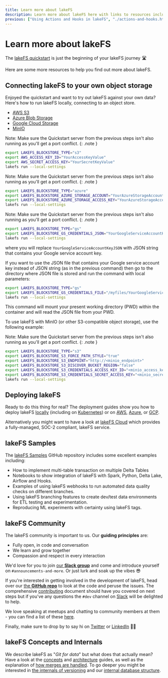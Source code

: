 ```yaml
---
title: Learn more about lakeFS
description: Learn more about lakeFS here with links to resources including quickstart, samples, installation guides, and more. 
previous: ["Using Actions and Hooks in lakeFS", "./actions-and-hooks.html"]
---
```


# Learn more about lakeFS

The [lakeFS quickstart](/quickstart/index/) is just the beginning of your lakeFS journey 🛣️

Here are some more resources to help you find out more about lakeFS. 

## Connecting lakeFS to your own object storage

Enjoyed the quickstart and want to try out lakeFS against your own data? Here's how to run lakeFS locally, connecting to an object store. 

<div class="tabs">
  <ul>
    <li><a href="#on-aws-s3">AWS S3</a></li>
    <li><a href="#on-azure-blob">Azure Blob Storage</a></li>
    <li><a href="#on-google-gcs">Google Cloud Storage</a></li>
    <li><a href="#on-minio">MinIO</a></li>
  </ul> 
  <div markdown="1" id="on-aws-s3">

Note: Make sure the Quickstart server from the previous steps isn't also running as you'll get a port conflict.
{: .note }

```bash
export LAKEFS_BLOCKSTORE_TYPE="s3"
export AWS_ACCESS_KEY_ID="YourAccessKeyValue"
export AWS_SECRET_ACCESS_KEY="YourSecretKeyValue"
lakefs run --local-settings
```

  </div>
  <div markdown="1" id="on-azure-blob">

Note: Make sure the Quickstart server from the previous steps isn't also running as you'll get a port conflict.
{: .note }

```bash
export LAKEFS_BLOCKSTORE_TYPE="azure"
export LAKEFS_BLOCKSTORE_AZURE_STORAGE_ACCOUNT="YourAzureStorageAccountName"
export LAKEFS_BLOCKSTORE_AZURE_STORAGE_ACCESS_KEY="YourAzureStorageAccessKey"
lakefs run --local-settings
```

  </div>
  <div markdown="1" id="on-google-gcs">

Note: Make sure the Quickstart server from the previous steps isn't also running as you'll get a port conflict.
{: .note }

```bash
export LAKEFS_BLOCKSTORE_TYPE="gs"
export LAKEFS_BLOCKSTORE_GS_CREDENTIALS_JSON="YourGoogleServiceAccountKeyJSON"
lakefs run --local-settings
```
where you will replace ```YourGoogleServiceAccountKeyJSON``` with JSON string that contains your Google service account key.

If you want to use the JSON file that contains your Google service account key instead of JSON string (as in the previous command) then go to the directory where JSON file is stored and run the command with local parameters:

```bash
export LAKEFS_BLOCKSTORE_TYPE="gs"
export LAKEFS_BLOCKSTORE_GS_CREDENTIALS_FILE="/myfiles/YourGoogleServiceAccountKey.json"
lakefs run --local-settings
```

This command will mount your present working directory (PWD) within the container and will read the JSON file from your PWD.

  </div>
  <div markdown="1" id="on-minio">

To use lakeFS with MinIO (or other S3-compatible object storage), use the following example:

Note: Make sure the Quickstart server from the previous steps isn't also running as you'll get a port conflict.
{: .note }

```bash
export LAKEFS_BLOCKSTORE_TYPE="s3"
export LAKEFS_BLOCKSTORE_S3_FORCE_PATH_STYLE="true"
export LAKEFS_BLOCKSTORE_S3_ENDPOINT="http://<minio_endpoint>"
export LAKEFS_BLOCKSTORE_S3_DISCOVER_BUCKET_REGION="false"
export LAKEFS_BLOCKSTORE_S3_CREDENTIALS_ACCESS_KEY_ID="<minio_access_key>"
export LAKEFS_BLOCKSTORE_S3_CREDENTIALS_SECRET_ACCESS_KEY="<minio_secret_key>"
lakefs run --local-settings
```

  </div>
</div>

## Deploying lakeFS

Ready to do this thing for real? The deployment guides show you how to deploy lakeFS [locally](/howto/deploy/onprem/) (including on [Kubernetes][onprem-k8s]) or on [AWS](/howto/deploy/aws/), [Azure](/howto/deploy/azure/), or [GCP](/howto/deploy/gcp/). 

Alternatively you might want to have a look at [lakeFS Cloud](https://lakefs.cloud/) which provides a fully-managed, SOC-2 compliant, lakeFS service. 

## lakeFS Samples

The [lakeFS Samples](https://github.com/treeverse/lakeFS-samples) GitHub repository includes some excellent examples including: 

* How to implement multi-table transaction on multiple Delta Tables
* Notebooks to show integration of lakeFS with Spark, Python, Delta Lake, Airflow and Hooks.
* Examples of using lakeFS webhooks to run automated data quality checks on different branches.
* Using lakeFS branching features to create dev/test data environments for ETL testing and experimentation.
* Reproducing ML experiments with certainty using lakeFS tags.

## lakeFS Community

The lakeFS community is important to us. Our **guiding principles** are: 

* Fully open, in code and conversation
* We learn and grow together
* Compassion and respect in every interaction

We'd love for you to join [our **Slack group**](https://lakefs.io/slack) and come and introduce yourself on `#announcements-and-more`. Or just lurk and soak up the vibes 😎

If you're interested in getting involved in the development of lakeFS, head over our [the **GitHub repo**](https://github.com/treeverse/lakeFS) to look at the code and peruse the issues. The comprehensive [contributing](/project/contributing/) document should have you covered on next steps but if you've any questions the `#dev` channel on [Slack](https://lakefs.io/slack) will be delighted to help. 

We love speaking at meetups and chatting to community members at them - you can find a list of these [here](https://lakefs.io/community/). 

Finally, make sure to drop by to say hi on [Twitter](https://twitter.com/lakeFS) or [LinkedIn](https://www.linkedin.com/company/treeverse/) 👋🏻

## lakeFS Concepts and Internals

We describe lakeFS as "_Git for data_" but what does that actually mean? Have a look at the [concepts](/understand/model/) and [architecture](/understand/architecture/) guides, as well as the explanation of [how merges are handled](/understand/how/merge/). To go deeper you might be interested in [the internals of versioning](/understand/how/versioning-internals/) and our [internal database structure](/understand/how/kv/).


[onprem-k8s]:  /howto/deploy/onprem/#k8s
